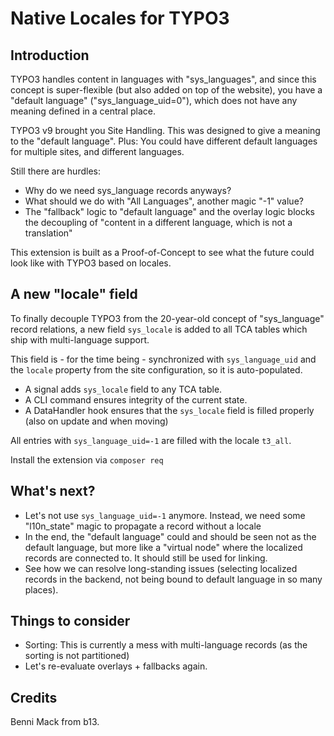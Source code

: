 # Native Locales for TYPO3


## Introduction

TYPO3 handles content in languages with "sys_languages", and since this
concept is super-flexible (but also added on top of the website),
you have a "default language" ("sys_language_uid=0"), which does
not have any meaning defined in a central place.

TYPO3 v9 brought you Site Handling. This was designed to give
a meaning to the "default language". Plus: You could have
different default languages for multiple sites, and different languages.

Still there are hurdles:
* Why do we need sys_language records anyways?
* What should we do with "All Languages", another magic "-1" value?
* The "fallback" logic to "default language" and the overlay logic blocks
  the decoupling of "content in a different language, which is not a translation"

This extension is built as a Proof-of-Concept to see what the future
could look like with TYPO3 based on locales.

## A new "locale" field

To finally decouple TYPO3 from the 20-year-old concept of "sys_language" record
relations, a new field `sys_locale` is added to all TCA tables which
ship with multi-language support.

This field is - for the time being - synchronized with `sys_language_uid` and
the `locale` property from the site configuration, so it is auto-populated.

* A signal adds `sys_locale` field to any TCA table.
* A CLI command ensures integrity of the current state.
* A DataHandler hook ensures that the `sys_locale` field is filled properly
  (also on update and when moving)

All entries with `sys_language_uid=-1` are filled with the locale `t3_all`.

Install the extension via `composer req `


## What's next?

* Let's not use `sys_language_uid=-1` anymore. Instead, we need some "l10n_state" magic to propagate a record without a locale
* In the end, the "default language" could and should be seen not as the default language, but more like a "virtual node" where the localized records are connected to. It should still be used for linking.
* See how we can resolve long-standing issues (selecting localized records in the backend, not being bound to default language in so many places).

## Things to consider

* Sorting: This is currently a mess with multi-language records (as the sorting is not partitioned)
* Let's re-evaluate overlays + fallbacks again.

## Credits

Benni Mack from b13.
